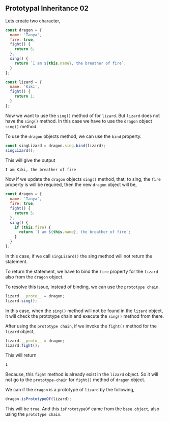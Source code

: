 ## Prototypal Inheritance 02

Lets create two character,

```js
const dragon = {
  name: 'Tanya',
  fire: true,
  fight() {
    return 5;
  },
  sing() {
    return `I am ${this.name}, the breather of fire`;
  }
};

const lizard = {
  name: 'Kiki',
  fight() {
    return 1;
  }
};
```

Now we want to use the `sing()` method of for `lizard`. But `lizard` does not have the `sing()` method. In this case we have to use the `dragon` object `sing()` method.

To use the `dragon` objects method, we can use the `bind` property.

```js
const singLizard = dragon.sing.bind(lizard);
singLizard();
```

This will give the output

```bash
I am Kiki, the breather of fire
```

Now if we update the `dragon` objects `sing()` method, that, to sing, the `fire` property is will be required, then the new `dragon` object will be,

```js
const dragon = {
  name: 'Tanya',
  fire: true,
  fight() {
    return 5;
  },
  sing() {
    if (this.fire) {
      return `I am ${this.name}, the breather of fire`;
    }
  }
};
```

In this case, if we call `singLizard()` the sing method will not return the statement.

To return the statement, we have to bind the `fire` property for the `lizard` also from the `dragon` object.

To resolve this issue, instead of binding, we can use the `prototype chain`.

```js
lizard.__proto__ = dragon;
lizard.sing();
```

In this case, when the `sing()` method will not be found in the `lizard` object, it will check the prototype chain and execute the `sing()` method from there.

After using the `prototype chain`, if we invoke the `fight()` method for the `lizard` object,

```js
lizard.__proto__ = dragon;
lizard.fight();
```

This will return

```bash
1
```

Because, this `fight` method is already exist in the `lizard` object. So it will not go to the `prototype-chain` for `fight()` method of `dragon` object.

We can if the `dragon` is a prototype of `lizard` by the following,

```js
dragon.isPrototypeOf(lizard);
```

This will be `true`. And this `isPrototypeOf` came from the `base object`, also using the `prototype chain`.
